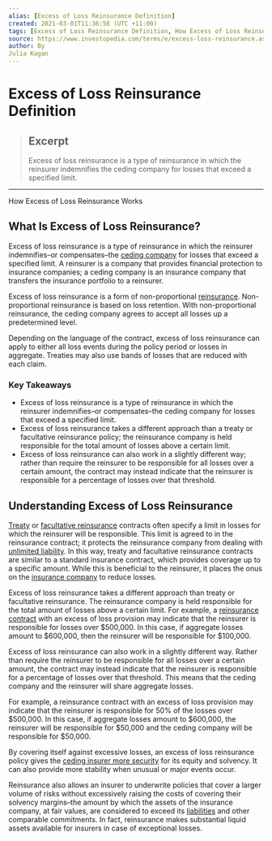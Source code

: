 ```yaml
---
alias: [Excess of Loss Reinsurance Definition]
created: 2021-03-01T11:36:58 (UTC +11:00)
tags: [Excess of Loss Reinsurance Definition, How Excess of Loss Reinsurance Works]
source: https://www.investopedia.com/terms/e/excess-loss-reinsurance.asp
author: By
Julia Kagan
---
```


# Excess of Loss Reinsurance Definition

> ## Excerpt
> Excess of loss reinsurance is a type of reinsurance in which the reinsurer indemnifies the ceding company for losses that exceed a specified limit.

---

How Excess of Loss Reinsurance Works
## What Is Excess of Loss Reinsurance?

Excess of loss reinsurance is a type of reinsurance in which the reinsurer indemnifies–or compensates–the [ceding company](https://www.investopedia.com/terms/c/ceding-company.asp) for losses that exceed a specified limit. A reinsurer is a company that provides financial protection to insurance companies; a ceding company is an insurance company that transfers the insurance portfolio to a reinsurer.

Excess of loss reinsurance is a form of non-proportional [reinsurance](https://www.investopedia.com/articles/markets/081716/facultative-vs-treaty-reinsurance-differences-and-examples.asp). Non-proportional reinsurance is based on loss retention. With non-proportional reinsurance, the ceding company agrees to accept all losses up a predetermined level.

Depending on the language of the contract, excess of loss reinsurance can apply to either all loss events during the policy period or losses in aggregate. Treaties may also use bands of losses that are reduced with each claim.

### Key Takeaways

-   Excess of loss reinsurance is a type of reinsurance in which the reinsurer indemnifies–or compensates–the ceding company for losses that exceed a specified limit.
-   Excess of loss reinsurance takes a different approach than a treaty or facultative reinsurance policy; the reinsurance company is held responsible for the total amount of losses above a certain limit.
-   Excess of loss reinsurance can also work in a slightly different way; rather than require the reinsurer to be responsible for all losses over a certain amount, the contract may instead indicate that the reinsurer is responsible for a percentage of losses over that threshold.

## Understanding Excess of Loss Reinsurance

[Treaty](https://www.investopedia.com/terms/t/treaty-reinsurance.asp) or [facultative reinsurance](https://www.investopedia.com/terms/f/facultative-reinsurance.asp) contracts often specify a limit in losses for which the reinsurer will be responsible. This limit is agreed to in the reinsurance contract; it protects the reinsurance company from dealing with [unlimited liability](https://www.investopedia.com/terms/u/unlimited-liability.asp). In this way, treaty and facultative reinsurance contracts are similar to a standard insurance contract, which provides coverage up to a specific amount. While this is beneficial to the reinsurer, it places the onus on the [insurance company](https://www.investopedia.com/articles/personal-finance/010715/worlds-top-10-insurance-companies.asp) to reduce losses.

Excess of loss reinsurance takes a different approach than treaty or facultative reinsurance. The reinsurance company is held responsible for the total amount of losses above a certain limit. For example, a [reinsurance contract](https://www.investopedia.com/terms/r/reinsurance.asp) with an excess of loss provision may indicate that the reinsurer is responsible for losses over $500,000. In this case, if aggregate losses amount to $600,000, then the reinsurer will be responsible for $100,000.

Excess of loss reinsurance can also work in a slightly different way. Rather than require the reinsurer to be responsible for all losses over a certain amount, the contract may instead indicate that the reinsurer is responsible for a percentage of losses over that threshold. This means that the ceding company and the reinsurer will share aggregate losses.

For example, a reinsurance contract with an excess of loss provision may indicate that the reinsurer is responsible for 50% of the losses over $500,000. In this case, if aggregate losses amount to $600,000, the reinsurer will be responsible for $50,000 and the ceding company will be responsible for $50,000.

By covering itself against excessive losses, an excess of loss reinsurance policy gives the [ceding insurer more security](https://www.investopedia.com/terms/r/reinsurance-ceded.asp) for its equity and solvency. It can also provide more stability when unusual or major events occur.

Reinsurance also allows an insurer to underwrite policies that cover a larger volume of risks without excessively raising the costs of covering their solvency margins–the amount by which the assets of the insurance company, at fair values, are considered to exceed its [liabilities](https://www.investopedia.com/terms/l/liability.asp) and other comparable commitments. In fact, reinsurance makes substantial liquid assets available for insurers in case of exceptional losses.
